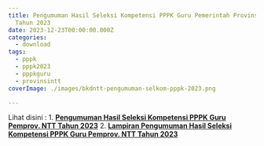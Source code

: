 ```yaml
---
title: Pengumuman Hasil Seleksi Kompetensi PPPK Guru Pemerintah Provinsi NTT
  Tahun 2023
date: 2023-12-23T00:00:00.000Z
categories:
  - download
tags:
  - pppk
  - pppk2023
  - pppkguru
  - provinsintt
coverImage: ./images/bkdntt-pengumuman-selkom-pppk-2023.png

---
```


Lihat disini : 1. **[Pengumuman Hasil Seleksi Kompetensi PPPK Guru Pemprov. NTT Tahun 2023](https://bkd.nttprov.go.id/web/wp-content/uploads/2023/12/172-Pengumuman-Hasil-Seleksi-Kompetensi-PPPK-Guru-Pemprov.-NTT-Tahun-2023.pdf)** 2. **[Lampiran Pengumuman Hasil Seleksi Kompetensi PPPK Guru Pemprov. NTT Tahun 2023](https://bkd.nttprov.go.id/web/wp-content/uploads/2023/12/172-Lampiran-Pengumuman-Hasil-Seleksi-Kompetensi-PPPK-Guru-Pemprov.-NTT-Tahun-2023.pdf)**
